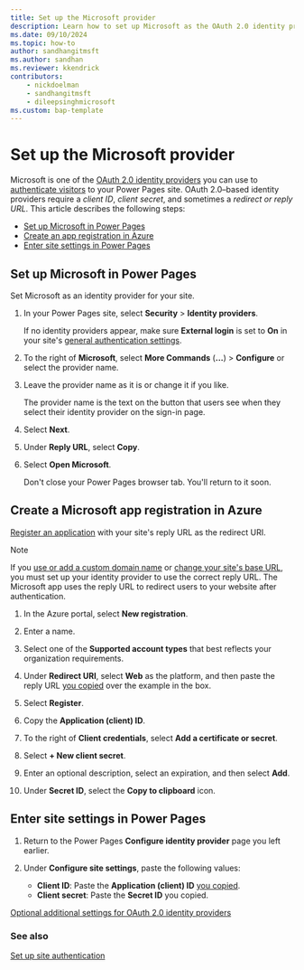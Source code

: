 ```yaml
---
title: Set up the Microsoft provider
description: Learn how to set up Microsoft as the OAuth 2.0 identity provider for use with sites you create with Microsoft Power Pages.
ms.date: 09/10/2024
ms.topic: how-to
author: sandhangitmsft
ms.author: sandhan
ms.reviewer: kkendrick
contributors:
    - nickdoelman
    - sandhangitmsft
    - dileepsinghmicrosoft
ms.custom: bap-template
---
```


# Set up the Microsoft provider

Microsoft is one of the [OAuth 2.0 identity providers](oauth2-provider.md) you can use to [authenticate visitors](configure-site.md) to your Power Pages site. OAuth 2.0&ndash;based identity providers require a *client ID*, *client secret*, and sometimes a *redirect or reply URL*. This article describes the following steps:

- [Set up Microsoft in Power Pages](#set-up-microsoft-in-power-pages)
- [Create an app registration in Azure](#create-a-microsoft-app-registration-in-azure)
- [Enter site settings in Power Pages](#enter-site-settings-in-power-pages)

## Set up Microsoft in Power Pages

Set Microsoft as an identity provider for your site.

1. In your Power Pages site, select **Security** > **Identity providers**.

    If no identity providers appear, make sure **External login** is set to **On** in your site's [general authentication settings](configure-site.md#select-general-authentication-settings).

1. To the right of **Microsoft**, select **More Commands** (**&hellip;**) > **Configure** or select the provider name.

1. Leave the provider name as it is or change it if you like.

    The provider name is the text on the button that users see when they select their identity provider on the sign-in page.

1. Select **Next**.

1. Under **Reply URL**, select **Copy**.

1. Select **Open Microsoft**.

    Don't close your Power Pages browser tab. You'll return to it soon.

## Create a Microsoft app registration in Azure

[Register an application](/azure/active-directory/develop/quickstart-register-app) with your site's reply URL as the redirect URI.

> [!NOTE]
> If you [use or add a custom domain name](../../admin/add-custom-domain.md) or [change your site's base URL](/power-apps/maker/portals/admin/change-base-url), you must set up your identity provider to use the correct reply URL. The Microsoft app uses the reply URL to redirect users to your website after authentication.

1. In the Azure portal, select **New registration**.

1. Enter a name.

1. Select one of the **Supported account types** that best reflects your organization requirements.

1. Under **Redirect URI**, select **Web** as the platform, and then paste the reply URL [you copied](#set-up-microsoft-in-power-pages) over the example in the box.

1. Select **Register**.

1. Copy the **Application (client) ID**.

1. To the right of **Client credentials**, select **Add a certificate or secret**.

1. Select **+ New client secret**.

1. Enter an optional description, select an expiration, and then select **Add**.

1. Under **Secret ID**, select the **Copy to clipboard** icon.

## Enter site settings in Power Pages

1. Return to the Power Pages **Configure identity provider** page you left earlier.

1. Under **Configure site settings**, paste the following values:

    - **Client ID​**: Paste the **Application (client) ID** [you copied](#create-a-microsoft-app-registration-in-azure).
    - **Client secret**: Paste the **Secret ID** you copied.

[Optional additional settings for OAuth 2.0 identity providers](oauth2-settings.md)

### See also

[Set up site authentication](configure-site.md)
